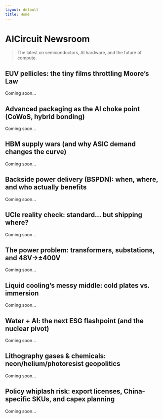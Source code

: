 ```yaml
---
layout: default
title: Home
---
```



# AICircuit Newsroom

> The latest on semiconductors, AI hardware, and the future of compute.

<div class="news-grid">
	<div class="news-item">
		<h2>EUV pellicles: the tiny films throttling Moore’s Law</h2>
		<p class="placeholder">Coming soon...</p>
	</div>
	<div class="news-item">
		<h2>Advanced packaging as the AI choke point (CoWoS, hybrid bonding)</h2>
		<p class="placeholder">Coming soon...</p>
	</div>
	<div class="news-item">
		<h2>HBM supply wars (and why ASIC demand changes the curve)</h2>
		<p class="placeholder">Coming soon...</p>
	</div>
	<div class="news-item">
		<h2>Backside power delivery (BSPDN): when, where, and who actually benefits</h2>
		<p class="placeholder">Coming soon...</p>
	</div>
	<div class="news-item">
		<h2>UCIe reality check: standard… but shipping where?</h2>
		<p class="placeholder">Coming soon...</p>
	</div>
	<div class="news-item">
		<h2>The power problem: transformers, substations, and 48V→±400V</h2>
		<p class="placeholder">Coming soon...</p>
	</div>
	<div class="news-item">
		<h2>Liquid cooling’s messy middle: cold plates vs. immersion</h2>
		<p class="placeholder">Coming soon...</p>
	</div>
	<div class="news-item">
		<h2>Water + AI: the next ESG flashpoint (and the nuclear pivot)</h2>
		<p class="placeholder">Coming soon...</p>
	</div>
	<div class="news-item">
		<h2>Lithography gases & chemicals: neon/helium/photoresist geopolitics</h2>
		<p class="placeholder">Coming soon...</p>
	</div>
	<div class="news-item">
		<h2>Policy whiplash risk: export licenses, China-specific SKUs, and capex planning</h2>
		<p class="placeholder">Coming soon...</p>
	</div>
</div>
